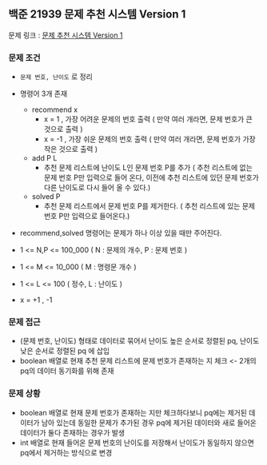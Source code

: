 ## 백준 21939 문제 추천 시스템 Version 1

문제 링크 : [문제 추천 시스템 Version 1](https://www.acmicpc.net/problem/21939)

### 문제 조건

- `문제 번호, 난이도` 로 정리
- 명령어 3개 존재
  - recommend x 
    - x = 1 , 가장 어려운 문제의 번호 출력 ( 만약 여러 개라면, 문제 번호가 큰 것으로 출력 )
    - x = -1 , 가장 쉬운 문제의 번호 출력 ( 만약 여러 개라면, 문제 번호가 가장 작은 것으로 출력 )
  - add P L 
    - 추천 문제 리스트에 난이도 L인 문제 번호 P를 추가 ( 추천 리스트에 없는 문제 번호 P만 입력으로 들어 온다, 이전에 추천 리스트에 있던 문제 번호가 다른 난이도로 다시 들어 올 수 있다.)
  - solved P
    -  추천 문제 리스트에서 문제 번호 P를 제거한다. ( 추천 리스트에 있는 문제 번호 P만 입력으로 들어온다.)
- recommend,solved 명령어는 문제가 하나 이상 있을 때만 주어진다.

- 1 <= N,P <= 100_000 ( N : 문제의 개수, P : 문제 번호 )
- 1 <= M <= 10_000 ( M : 명령문 개수 )
- 1 <= L <= 100 ( 정수,  L : 난이도 ) 
- x = +1 , -1

### 문제 접근
- (문제 번호, 난이도) 형태로 데이터로 묶어서 난이도 높은 순서로 정렬된 pq, 난이도 낮은 순서로 정렬된 pq 에 삽입
- boolean 배열로 현재 추천 문제 리스트에 문제 번호가 존재하는 지 체크 <- 2개의 pq의 데이터 동기화를 위해 존재

### 문제 상황
- boolean 배열로 현재 문제 번호가 존재하는 지만 체크하다보니 pq에는 제거된 데이터가 남아 있는데 동일한 문제가 추가된 경우 pq에 제거된 데이터와 새로 들어온 데이터가 둘다 존재하는 경우가 발생
- int 배열로 현재 들어온 문제 번호의 난이도를 저장해서 난이도가 동일하지 않으면 pq에서 제거하는 방식으로 변경